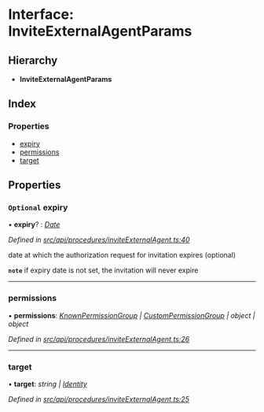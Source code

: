 # Interface: InviteExternalAgentParams

## Hierarchy

* **InviteExternalAgentParams**

## Index

### Properties

* [expiry](inviteexternalagentparams.md#optional-expiry)
* [permissions](inviteexternalagentparams.md#permissions)
* [target](inviteexternalagentparams.md#target)

## Properties

### `Optional` expiry

• **expiry**? : *[Date](../enums/transactionargumenttype.md#date)*

*Defined in [src/api/procedures/inviteExternalAgent.ts:40](https://github.com/PolymathNetwork/polymesh-sdk/blob/44d12f59/src/api/procedures/inviteExternalAgent.ts#L40)*

date at which the authorization request for invitation expires (optional)

**`note`** if expiry date is not set, the invitation will never expire

___

###  permissions

• **permissions**: *[KnownPermissionGroup](../classes/knownpermissiongroup.md) | [CustomPermissionGroup](../classes/custompermissiongroup.md) | object | object*

*Defined in [src/api/procedures/inviteExternalAgent.ts:26](https://github.com/PolymathNetwork/polymesh-sdk/blob/44d12f59/src/api/procedures/inviteExternalAgent.ts#L26)*

___

###  target

• **target**: *string | [Identity](../classes/identity.md)*

*Defined in [src/api/procedures/inviteExternalAgent.ts:25](https://github.com/PolymathNetwork/polymesh-sdk/blob/44d12f59/src/api/procedures/inviteExternalAgent.ts#L25)*
